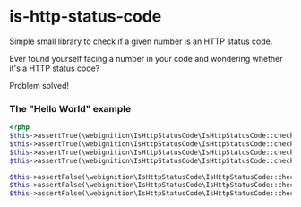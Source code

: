 is-http-status-code
===================

Simple small library to check if a given number is an HTTP status code.

Ever found yourself facing a number in your code and wondering whether it's a HTTP
status code?

Problem solved!

### The "Hello World" example

```php
<?php
$this->assertTrue(\webignition\IsHttpStatusCode\IsHttpStatusCode::check(100));
$this->assertTrue(\webignition\IsHttpStatusCode\IsHttpStatusCode::check(301));
$this->assertTrue(\webignition\IsHttpStatusCode\IsHttpStatusCode::check(404));
$this->assertTrue(\webignition\IsHttpStatusCode\IsHttpStatusCode::check(503));

$this->assertFalse(\webignition\IsHttpStatusCode\IsHttpStatusCode::check(true));
$this->assertFalse(\webignition\IsHttpStatusCode\IsHttpStatusCode::check(false));
$this->assertFalse(\webignition\IsHttpStatusCode\IsHttpStatusCode::check('Hello World!'));
```
